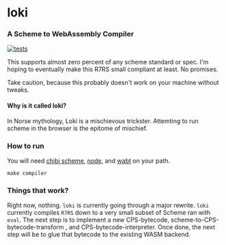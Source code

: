 # loki

### A Scheme to WebAssembly Compiler

<a href="https://github.com/rickbutton/loki/actions?query=workflow%3Atests"><img alt="tests" src="https://github.com/rickbutton/loki/workflows/tests/badge.svg"></a>

This supports almost zero percent of any scheme standard or spec. I'm hoping to eventually make this R7RS small compliant at least. No promises.

Take caution, because this probably doesn't work on your machine without tweaks.

#### Why is it called loki?

In Norse mythology, Loki is a mischievous trickster. Attemting to run scheme in the browser is the epitome of mischief.

### How to run

You will need [chibi scheme](https://github.com/ashinn/chibi-scheme/), [node](https://nodejs.org), and [wabt](https://github.com/WebAssembly/wabt) on your path.

```
make compiler
```

### Things that work?

Right now, nothing. `loki` is currently going through a major rewrite. `loki` currently compiles `R7RS` down to a very small subset of Scheme ran with `eval`. The next step is to implement a new CPS-bytecode, scheme-to-CPS-bytecode-transform , and CPS-bytecode-interpreter. Once done, the next step will be to glue that bytecode to the existing WASM backend.
